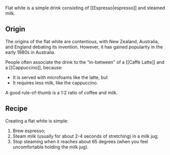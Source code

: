 Flat white is a simple drink consisting of [[Espresso|espresso]] and steamed milk.
## Origin
The origins of the flat white are contentious, with New Zealand, Australia, and England debating its invention. However, it has gained popularity in the early 1980s in Australia.

People often associate the drink to the "in-between" of a [[Caffè Latte]] and a [[Cappuccino]], because:
- It is served with microfoams like the latte, but
- It requires less milk, like the cappuccino.

A good rule-of-thumb is a 1:2 ratio of coffee and milk.
## Recipe
Creating a flat white is simple:
1. Brew espresso;
2. Steam milk (usually for about 2-4 seconds of stretching) in a milk jug;
3. Stop steaming when it reaches about 65 degrees (when you feel uncomfortable holding the milk jug).